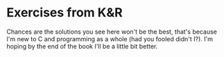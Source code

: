 # Exercises from K&R
Chances are the solutions you see here won't be the best, that's because I'm new to C and programming as a whole (had you fooled didn't I?). I'm hoping by the end of the book I'll be a little bit better.
